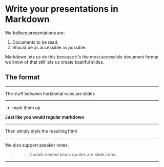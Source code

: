 # Write your presentations in Markdown

We believe presentations are:

1. Documents to be read.
2. Should be as accessible as possible.

Markdown lets us do this because it's the most accessible document
format we know of that still lets us create beatiful slides.

## The format

-----------------

The stuff between horizontal rules are slides

-----------------

* mark them up

**Just like you would regular markdown**

-----------------

Then simply style the resulting html

-----------------

We also support speaker notes.

> > Double nested block quotes are slide notes.

-----------------
